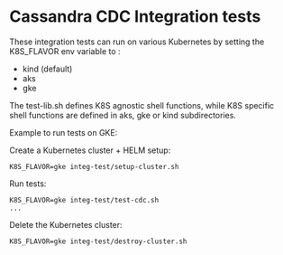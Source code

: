 # Cassandra CDC Integration tests

These integration tests can run on various Kubernetes by setting the K8S_FLAVOR env variable to :

* kind (default)
* aks
* gke

The test-lib.sh defines K8S agnostic shell functions, while K8S specific shell functions are defined in aks, gke or kind subdirectories.

Example to run tests on GKE:

Create a Kubernetes cluster + HELM setup:
```
K8S_FLAVOR=gke integ-test/setup-cluster.sh
```

Run tests:
```
K8S_FLAVOR=gke integ-test/test-cdc.sh
...
```

Delete the Kubernetes cluster:
```
K8S_FLAVOR=gke integ-test/destroy-cluster.sh
```